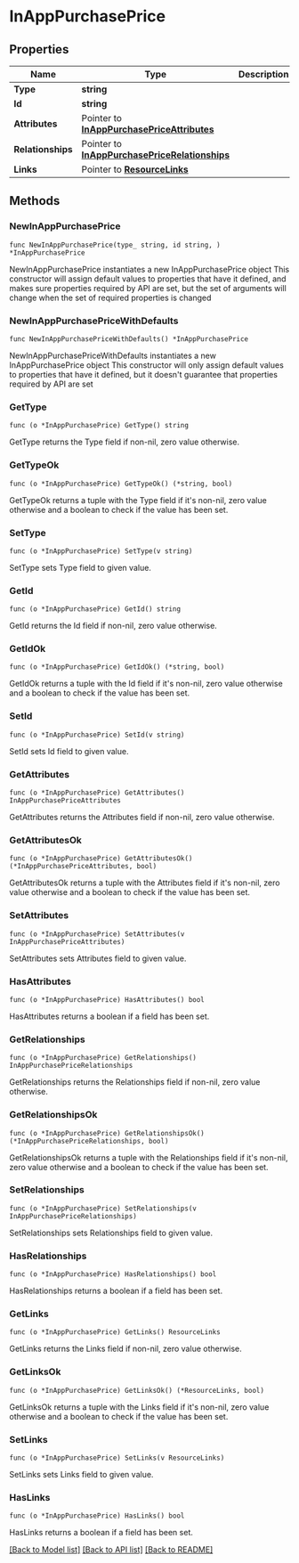 # InAppPurchasePrice

## Properties

Name | Type | Description | Notes
------------ | ------------- | ------------- | -------------
**Type** | **string** |  | 
**Id** | **string** |  | 
**Attributes** | Pointer to [**InAppPurchasePriceAttributes**](InAppPurchasePriceAttributes.md) |  | [optional] 
**Relationships** | Pointer to [**InAppPurchasePriceRelationships**](InAppPurchasePriceRelationships.md) |  | [optional] 
**Links** | Pointer to [**ResourceLinks**](ResourceLinks.md) |  | [optional] 

## Methods

### NewInAppPurchasePrice

`func NewInAppPurchasePrice(type_ string, id string, ) *InAppPurchasePrice`

NewInAppPurchasePrice instantiates a new InAppPurchasePrice object
This constructor will assign default values to properties that have it defined,
and makes sure properties required by API are set, but the set of arguments
will change when the set of required properties is changed

### NewInAppPurchasePriceWithDefaults

`func NewInAppPurchasePriceWithDefaults() *InAppPurchasePrice`

NewInAppPurchasePriceWithDefaults instantiates a new InAppPurchasePrice object
This constructor will only assign default values to properties that have it defined,
but it doesn't guarantee that properties required by API are set

### GetType

`func (o *InAppPurchasePrice) GetType() string`

GetType returns the Type field if non-nil, zero value otherwise.

### GetTypeOk

`func (o *InAppPurchasePrice) GetTypeOk() (*string, bool)`

GetTypeOk returns a tuple with the Type field if it's non-nil, zero value otherwise
and a boolean to check if the value has been set.

### SetType

`func (o *InAppPurchasePrice) SetType(v string)`

SetType sets Type field to given value.


### GetId

`func (o *InAppPurchasePrice) GetId() string`

GetId returns the Id field if non-nil, zero value otherwise.

### GetIdOk

`func (o *InAppPurchasePrice) GetIdOk() (*string, bool)`

GetIdOk returns a tuple with the Id field if it's non-nil, zero value otherwise
and a boolean to check if the value has been set.

### SetId

`func (o *InAppPurchasePrice) SetId(v string)`

SetId sets Id field to given value.


### GetAttributes

`func (o *InAppPurchasePrice) GetAttributes() InAppPurchasePriceAttributes`

GetAttributes returns the Attributes field if non-nil, zero value otherwise.

### GetAttributesOk

`func (o *InAppPurchasePrice) GetAttributesOk() (*InAppPurchasePriceAttributes, bool)`

GetAttributesOk returns a tuple with the Attributes field if it's non-nil, zero value otherwise
and a boolean to check if the value has been set.

### SetAttributes

`func (o *InAppPurchasePrice) SetAttributes(v InAppPurchasePriceAttributes)`

SetAttributes sets Attributes field to given value.

### HasAttributes

`func (o *InAppPurchasePrice) HasAttributes() bool`

HasAttributes returns a boolean if a field has been set.

### GetRelationships

`func (o *InAppPurchasePrice) GetRelationships() InAppPurchasePriceRelationships`

GetRelationships returns the Relationships field if non-nil, zero value otherwise.

### GetRelationshipsOk

`func (o *InAppPurchasePrice) GetRelationshipsOk() (*InAppPurchasePriceRelationships, bool)`

GetRelationshipsOk returns a tuple with the Relationships field if it's non-nil, zero value otherwise
and a boolean to check if the value has been set.

### SetRelationships

`func (o *InAppPurchasePrice) SetRelationships(v InAppPurchasePriceRelationships)`

SetRelationships sets Relationships field to given value.

### HasRelationships

`func (o *InAppPurchasePrice) HasRelationships() bool`

HasRelationships returns a boolean if a field has been set.

### GetLinks

`func (o *InAppPurchasePrice) GetLinks() ResourceLinks`

GetLinks returns the Links field if non-nil, zero value otherwise.

### GetLinksOk

`func (o *InAppPurchasePrice) GetLinksOk() (*ResourceLinks, bool)`

GetLinksOk returns a tuple with the Links field if it's non-nil, zero value otherwise
and a boolean to check if the value has been set.

### SetLinks

`func (o *InAppPurchasePrice) SetLinks(v ResourceLinks)`

SetLinks sets Links field to given value.

### HasLinks

`func (o *InAppPurchasePrice) HasLinks() bool`

HasLinks returns a boolean if a field has been set.


[[Back to Model list]](../README.md#documentation-for-models) [[Back to API list]](../README.md#documentation-for-api-endpoints) [[Back to README]](../README.md)


